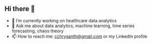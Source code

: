 ## Hi there 👋
- 🔭 I’m currently working on healthcare data analytics
- 💬 Ask me about data analytics, machine learning, time series forecasting, chaos theory
- 📫 How to reach me: cchrysanth@gmail.com or my LinkedIn profile
<!--
**frizchar/frizchar** is a ✨ _special_ ✨ repository because its `README.md` (this file) appears on your GitHub profile.

Here are some ideas to get you started:


- 🌱 I’m currently learning ...
- 👯 I’m looking to collaborate on ...
- 🤔 I’m looking for help with ...
-->
